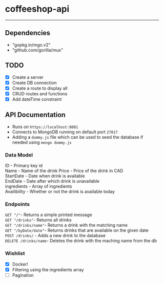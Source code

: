 # coffeeshop-api
---

## Dependencies  

* "gopkg.in/mgo.v2"
* "github.com/gorilla/mux"   

## TODO  

- [x] Create a server  
- [x] Create DB connection
- [X] Create a route to display all  
- [x] CRUD routes and functions  
- [x] Add dateTime constraint     

## API Documentation    

- Runs on `https://localhost:8081`  
- Connects to MongoDB running on default port `27017`
- Adding a `dummy.js` file which can be used to seed the database if needed
  using `mongo dummy.js`

### Data Model  
ID - Primary key id  
Name - Name of the drink
Price - Price of the drink in CAD  
StartDate - Date when drink is available  
EndDate - Date after which drink is unavailable  
ingredients - Array of ingredients   
Availibility - Whether or not the drink is available today    



### Endpoints   
`GET "/"`- Returns a simple printed message   
`GET "/drinks"`- Returns all drinks  
`GET "/drinks/name"`- Returns a drink with the matching name  
`GET "/byDate/date"`- Returns drinks that are available on the given date   
`POST /drinks/` - Adds a new drink to the database   
`DELETE /drinks/name`- Deletes the drink with the maching name from the db  


### Wishlist  
- [x] Docker!  
- [x] Filtering using the ingredients array  
- [ ] Pagination
